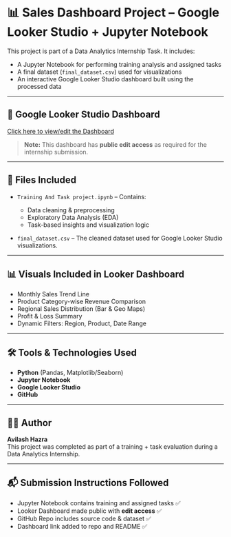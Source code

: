 # 📊 Sales Dashboard Project – Google Looker Studio + Jupyter Notebook

This project is part of a Data Analytics Internship Task. It includes:
- A Jupyter Notebook for performing training analysis and assigned tasks
- A final dataset (`final_dataset.csv`) used for visualizations
- An interactive Google Looker Studio dashboard built using the processed data

---

## 🔗 Google Looker Studio Dashboard  
[Click here to view/edit the Dashboard](https://lookerstudio.google.com/reporting/66e60c0d-d7e2-442a-803a-cf1f4f438d87)

> **Note:** This dashboard has **public edit access** as required for the internship submission.

---

## 📁 Files Included

- `Training And Task project.ipynb` – Contains:
  - Data cleaning & preprocessing
  - Exploratory Data Analysis (EDA)
  - Task-based insights and visualization logic

- `final_dataset.csv` – The cleaned dataset used for Google Looker Studio visualizations.

---

## 📊 Visuals Included in Looker Dashboard

- Monthly Sales Trend Line
- Product Category-wise Revenue Comparison
- Regional Sales Distribution (Bar & Geo Maps)
- Profit & Loss Summary
- Dynamic Filters: Region, Product, Date Range

---

## 🛠️ Tools & Technologies Used

- **Python** (Pandas, Matplotlib/Seaborn)
- **Jupyter Notebook**
- **Google Looker Studio**
- **GitHub**

---

## 👨‍💻 Author

**Avilash Hazra**  
This project was completed as part of a training + task evaluation during a Data Analytics Internship.

---

## 📬 Submission Instructions Followed

- Jupyter Notebook contains training and assigned tasks ✅  
- Looker Dashboard made public with **edit access** ✅  
- GitHub Repo includes source code & dataset ✅  
- Dashboard link added to repo and README ✅  
